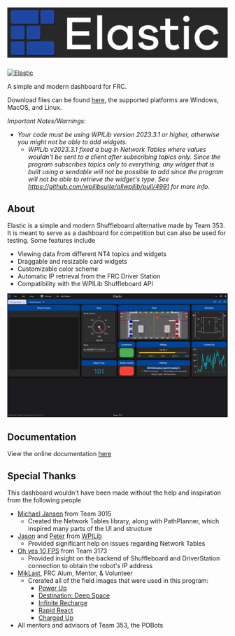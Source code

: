 # ![Elastic Logo](assets/logos/logo_full.png)

[![Elastic](https://github.com/Gold872/elastic-dashboard/actions/workflows/elastic-ci.yml/badge.svg)](https://github.com/Gold872/elastic-dashboard/actions/workflows/elastic-ci.yml)

A simple and modern dashboard for FRC.

Download files can be found [here](https://github.com/Gold872/elastic-dashboard/releases/latest), the supported platforms are Windows, MacOS, and Linux.

_Important Notes/Warnings:_ 
* _Your code must be using WPILib version 2023.3.1 or higher, otherwise you might not be able to add widgets._
    * _WPILib v2023.3.1 fixed a bug in Network Tables where values wouldn't be sent to a client after subscribing topics only. Since the program subscribes topics only to everything, any widget that is built using a sendable will not be possible to add since the program will not be able to retrieve the widget's type. See https://github.com/wpilibsuite/allwpilib/pull/4991 for more info._

## About

Elastic is a simple and modern Shuffleboard alternative made by Team 353. It is meant to serve as a dashboard for competition but can also be used for testing. Some features include

- Viewing data from different NT4 topics and widgets
- Draggable and resizable card widgets
- Customizable color scheme
- Automatic IP retrieval from the FRC Driver Station
- Compatibility with the WPILib Shuffleboard API

![Example Layout](/screenshots/example_layout.png)

## Documentation
View the online documentation [here](https://github.com/Gold872/elastic-dashboard/wiki)

## Special Thanks

This dashboard wouldn't have been made without the help and inspiration from the following people

* [Michael Jansen](https://github.com/mjansen4857) from Team 3015
    * Created the Network Tables library, along with PathPlanner, which inspired many parts of the UI and structure
* [Jason](https://github.com/jasondaming) and [Peter](https://github.com/PeterJohnson) from [WPILib](https://wpilib.org)
    * Provided significant help on issues regarding Network Tables
* [Oh yes 10 FPS](https://github.com/oh-yes-0-fps) from Team 3173
    * Provided insight on the backend of Shuffleboard and DriverStation connection to obtain the robot's IP address
* [MikLast](https://www.chiefdelphi.com/u/MikLast), FRC Alum, Mentor, & Volunteer
    * Crerated all of the field images that were used in this program:
        * [Power Up](https://www.chiefdelphi.com/t/pic-top-down-orthographic-view-of-the-field/161896)
        * [Destination: Deep Space](https://www.chiefdelphi.com/t/8k-2019-top-down-orthographic-field-views/337019)
        * [Infinite Recharge](https://www.chiefdelphi.com/t/2020-top-down-orthographic-field-views/369892)
        * [Rapid React](https://www.chiefdelphi.com/t/2022-top-down-field-renders/399031)
        * [Charged Up](https://www.chiefdelphi.com/t/2023-top-down-field-renders/421365)
* All mentors and advisors of Team 353, the POBots